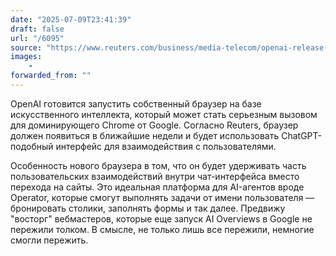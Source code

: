 ```yaml
---
date: "2025-07-09T23:41:39"
draft: false
url: "/6095"
source: "https://www.reuters.com/business/media-telecom/openai-release-web-browser-challenge-google-chrome-2025-07-09/"
images:
    -
forwarded_from: ""
---
```


OpenAI готовится запустить собственный браузер на базе искусственного интеллекта, который может стать серьезным вызовом для доминирующего Chrome от Google. Согласно Reuters, браузер должен появиться в ближайшие недели и будет использовать ChatGPT-подобный интерфейс для взаимодействия с пользователями.

Особенность нового браузера в том, что он будет удерживать часть пользовательских взаимодействий внутри чат-интерфейса вместо перехода на сайты. Это идеальная платформа для AI-агентов вроде Operator, которые смогут выполнять задачи от имени пользователя — бронировать столики, заполнять формы и так далее. Предвижу "восторг" вебмастеров, которые еще запуск AI Overviews в Google не пережили толком. В смысле, не только лишь все пережили, немногие смогли пережить.

